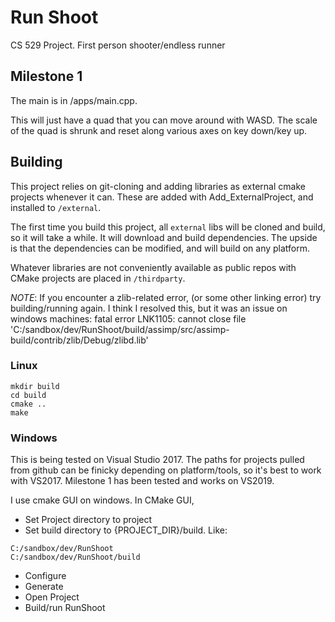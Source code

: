 # Run Shoot

CS 529 Project. First person shooter/endless runner

## Milestone 1

The main is in /apps/main.cpp.

This will just have a quad that you can move around with WASD.
The scale of the quad is shrunk and reset along various axes on key down/key up. 


## Building

This project relies on git-cloning and adding libraries as external cmake projects whenever it can. 
These are added with Add_ExternalProject, and installed to `/external`. 

The first time you build this project, all `external` libs will be cloned and build, so it will take a while.
It will download and build dependencies. The upside is that the dependencies can be modified, and will build 
on any platform.

Whatever libraries are not conveniently available as public repos with CMake projects are placed in `/thirdparty`. 

*NOTE*: 
If you encounter a zlib-related error, (or some other linking error) try building/running again. I think I resolved this,
but it was an issue on windows machines:
fatal error LNK1105: cannot close file 'C:/sandbox/dev/RunShoot/build/assimp/src/assimp-build/contrib/zlib/Debug/zlibd.lib'




### Linux

```
mkdir build
cd build
cmake ..
make
```

### Windows

This is being tested on Visual Studio 2017. The paths for projects pulled from github can be finicky depending 
on platform/tools, so it's best to work with VS2017. Milestone 1 has been tested and works on VS2019.

I use cmake GUI on windows. In CMake GUI,

* Set Project directory to project
* Set build directory to {PROJECT_DIR}/build. Like:
```
C:/sandbox/dev/RunShoot
C:/sandbox/dev/RunShoot/build
```
* Configure
* Generate
* Open Project
* Build/run RunShoot